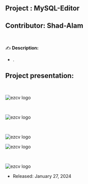
## Project    : MySQL-Editor
## Contributor: Shad-Alam 

<br/>

:writing_hand: **Description:** <br/>

- . <br/>

## Project presentation: 

<br/> 

![ezcv logo]([https://github.com/Shad-Alam/MySQL-Workbench/screenshots/01.png](https://github.com/Shad-Alam/MySQL-Workbench/blob/main/screenshots/1.png))

<br/> 

![ezcv logo](https://github.com/Shad-Alam/MySQL-Workbench/tree/main/screenshots/01.png)

<br/> 

![ezcv logo](https://github.com/Shad-Alam/MySQL-Workbench/tree/main/screenshots/01.png)
<br/> 

![ezcv logo](https://github.com/Shad-Alam/MySQL-Workbench/tree/main/screenshots/01.png)

<br/> 

![ezcv logo](https://github.com/Shad-Alam/MySQL-Workbench/tree/main/screenshots/01.png)

* Released: January 27, 2024
